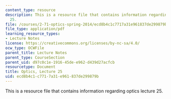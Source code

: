 ```yaml
---
content_type: resource
description: This is a resource file that contains information regarding optics lecture
  25.
file: /courses/2-71-optics-spring-2014/ecd8b4c1c7717a31e961837de299879b_MIT2_71S14_lec25_notes.pdf
file_type: application/pdf
learning_resource_types:
- Lecture Notes
license: https://creativecommons.org/licenses/by-nc-sa/4.0/
ocw_type: OCWFile
parent_title: Lecture Notes
parent_type: CourseSection
parent_uid: d97c0c1e-1916-45de-e962-d439d27acfcb
resourcetype: Document
title: Optics, Lecture 25
uid: ecd8b4c1-c771-7a31-e961-837de299879b
---
```

This is a resource file that contains information regarding optics lecture 25.